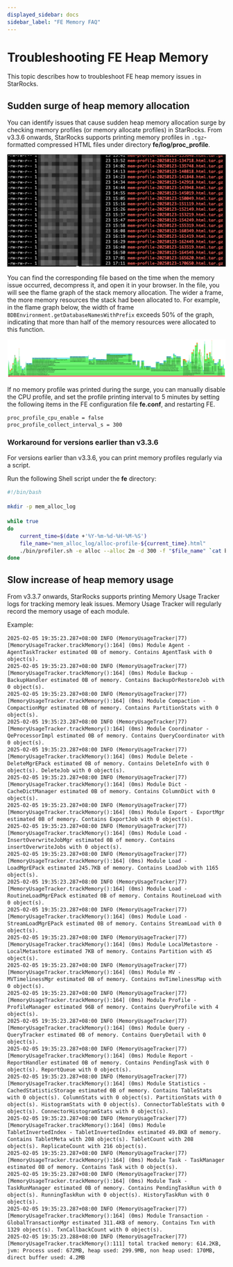 ```yaml
---
displayed_sidebar: docs
sidebar_label: "FE Memory FAQ"
---
```


# Troubleshooting FE Heap Memory

This topic describes how to troubleshoot FE heap memory issues in StarRocks.

## Sudden surge of heap memory allocation

You can identify issues that cause sudden heap memory allocation surge by checking memory profiles (or memory allocate profiles) in StarRocks. From v3.3.6 onwards, StarRocks supports printing memory profiles in `.tgz`-formatted compressed HTML files under directory **fe/log/proc_profile**.

![FE Memory FAQ - 1](../_assets/fe_mem_faq_1.png)

You can find the corresponding file based on the time when the memory issue occurred, decompress it, and open it in your browser. In the file, you will see the flame graph of the stack memory allocation. The wider a frame, the more memory resources the stack had been allocated to. For example, in the flame graph below, the width of frame `BDBEnvironment.getDatabaseNamesWithPrefix` exceeds 50% of the graph, indicating that more than half of the memory resources were allocated to this function.

![FE Memory FAQ - 2](../_assets/fe_mem_faq_2.png)

If no memory profile was printed during the surge, you can manually disable the CPU profile, and set the profile printing interval to 5 minutes by setting the following items in the FE configuration file **fe.conf**, and restarting FE.

```Properties
proc_profile_cpu_enable = false
proc_profile_collect_interval_s = 300
```

### Workaround for versions earlier than v3.3.6

For versions earlier than v3.3.6, you can print memory profiles regularly via a script.

Run the following Shell script under the **fe** directory:

```Bash
#!/bin/bash

mkdir -p mem_alloc_log

while true
do
    current_time=$(date +'%Y-%m-%d-%H-%M-%S')
    file_name="mem_alloc_log/alloc-profile-${current_time}.html"
    ./bin/profiler.sh -e alloc --alloc 2m -d 300 -f "$file_name" `cat bin/fe.pid`
done
```

## Slow increase of heap memory usage

From v3.3.7 onwards, StarRocks supports printing Memory Usage Tracker logs for tracking memory leak issues. Memory Usage Tracker will regularly record the memory usage of each module.

Example:

```Plain
2025-02-05 19:35:23.287+08:00 INFO (MemoryUsageTracker|77) [MemoryUsageTracker.trackMemory():164] (0ms) Module Agent - AgentTaskTracker estimated 0B of memory. Contains AgentTask with 0 object(s).
2025-02-05 19:35:23.287+08:00 INFO (MemoryUsageTracker|77) [MemoryUsageTracker.trackMemory():164] (0ms) Module Backup - BackupHandler estimated 0B of memory. Contains BackupOrRestoreJob with 0 object(s).
2025-02-05 19:35:23.287+08:00 INFO (MemoryUsageTracker|77) [MemoryUsageTracker.trackMemory():164] (0ms) Module Compaction - CompactionMgr estimated 0B of memory. Contains PartitionStats with 0 object(s).
2025-02-05 19:35:23.287+08:00 INFO (MemoryUsageTracker|77) [MemoryUsageTracker.trackMemory():164] (0ms) Module Coordinator - QeProcessorImpl estimated 0B of memory. Contains QueryCoordinator with 0 object(s).
2025-02-05 19:35:23.287+08:00 INFO (MemoryUsageTracker|77) [MemoryUsageTracker.trackMemory():164] (0ms) Module Delete - DeleteMgrEPack estimated 0B of memory. Contains DeleteInfo with 0 object(s). DeleteJob with 0 object(s).
2025-02-05 19:35:23.287+08:00 INFO (MemoryUsageTracker|77) [MemoryUsageTracker.trackMemory():164] (0ms) Module Dict - CacheDictManager estimated 0B of memory. Contains ColumnDict with 0 object(s).
2025-02-05 19:35:23.287+08:00 INFO (MemoryUsageTracker|77) [MemoryUsageTracker.trackMemory():164] (0ms) Module Export - ExportMgr estimated 0B of memory. Contains ExportJob with 0 object(s).
2025-02-05 19:35:23.287+08:00 INFO (MemoryUsageTracker|77) [MemoryUsageTracker.trackMemory():164] (0ms) Module Load - InsertOverwriteJobMgr estimated 0B of memory. Contains insertOverwriteJobs with 0 object(s).
2025-02-05 19:35:23.287+08:00 INFO (MemoryUsageTracker|77) [MemoryUsageTracker.trackMemory():164] (0ms) Module Load - LoadMgrEPack estimated 245.7KB of memory. Contains LoadJob with 1165 object(s).
2025-02-05 19:35:23.287+08:00 INFO (MemoryUsageTracker|77) [MemoryUsageTracker.trackMemory():164] (0ms) Module Load - RoutineLoadMgrEPack estimated 0B of memory. Contains RoutineLoad with 0 object(s).
2025-02-05 19:35:23.287+08:00 INFO (MemoryUsageTracker|77) [MemoryUsageTracker.trackMemory():164] (0ms) Module Load - StreamLoadMgrEPack estimated 0B of memory. Contains StreamLoad with 0 object(s).
2025-02-05 19:35:23.287+08:00 INFO (MemoryUsageTracker|77) [MemoryUsageTracker.trackMemory():164] (0ms) Module LocalMetastore - LocalMetastore estimated 7KB of memory. Contains Partition with 45 object(s).
2025-02-05 19:35:23.287+08:00 INFO (MemoryUsageTracker|77) [MemoryUsageTracker.trackMemory():164] (0ms) Module MV - MVTimelinessMgr estimated 0B of memory. Contains mvTimelinessMap with 0 object(s).
2025-02-05 19:35:23.287+08:00 INFO (MemoryUsageTracker|77) [MemoryUsageTracker.trackMemory():164] (0ms) Module Profile - ProfileManager estimated 96B of memory. Contains QueryProfile with 4 object(s).
2025-02-05 19:35:23.287+08:00 INFO (MemoryUsageTracker|77) [MemoryUsageTracker.trackMemory():164] (0ms) Module Query - QueryTracker estimated 0B of memory. Contains QueryDetail with 0 object(s).
2025-02-05 19:35:23.287+08:00 INFO (MemoryUsageTracker|77) [MemoryUsageTracker.trackMemory():164] (0ms) Module Report - ReportHandler estimated 0B of memory. Contains PendingTask with 0 object(s). ReportQueue with 0 object(s).
2025-02-05 19:35:23.287+08:00 INFO (MemoryUsageTracker|77) [MemoryUsageTracker.trackMemory():164] (0ms) Module Statistics - CachedStatisticStorage estimated 0B of memory. Contains TableStats with 0 object(s). ColumnStats with 0 object(s). PartitionStats with 0 object(s). HistogramStats with 0 object(s). ConnectorTableStats with 0 object(s). ConnectorHistogramStats with 0 object(s).
2025-02-05 19:35:23.287+08:00 INFO (MemoryUsageTracker|77) [MemoryUsageTracker.trackMemory():164] (0ms) Module TabletInvertedIndex - TabletInvertedIndex estimated 49.8KB of memory. Contains TabletMeta with 208 object(s). TabletCount with 208 object(s). ReplicateCount with 216 object(s).
2025-02-05 19:35:23.287+08:00 INFO (MemoryUsageTracker|77) [MemoryUsageTracker.trackMemory():164] (0ms) Module Task - TaskManager estimated 0B of memory. Contains Task with 0 object(s).
2025-02-05 19:35:23.287+08:00 INFO (MemoryUsageTracker|77) [MemoryUsageTracker.trackMemory():164] (0ms) Module Task - TaskRunManager estimated 0B of memory. Contains PendingTaskRun with 0 object(s). RunningTaskRun with 0 object(s). HistoryTaskRun with 0 object(s).
2025-02-05 19:35:23.287+08:00 INFO (MemoryUsageTracker|77) [MemoryUsageTracker.trackMemory():164] (0ms) Module Transaction - GlobalTransactionMgr estimated 311.4KB of memory. Contains Txn with 1329 object(s). TxnCallbackCount with 0 object(s).
2025-02-05 19:35:23.288+08:00 INFO (MemoryUsageTracker|77) [MemoryUsageTracker.trackMemory():111] total tracked memory: 614.2KB, jvm: Process used: 672MB, heap used: 299.9MB, non heap used: 170MB, direct buffer used: 4.2MB
```
